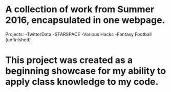 # A collection of work from Summer 2016, encapsulated in one webpage.
Projects:
    -TwitterData
    -STARSPACE
    -Various Hacks
    -Fantasy Football (unfinished)

# This project was created as a beginning showcase for my ability to apply class knowledge to my code.
